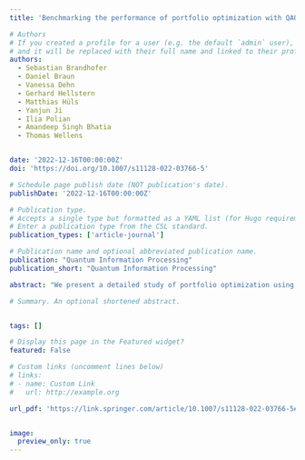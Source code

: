 ```yaml
---
title: 'Benchmarking the performance of portfolio optimization with QAOA'

# Authors
# If you created a profile for a user (e.g. the default `admin` user), write the username (folder name) here
# and it will be replaced with their full name and linked to their profile.
authors:
  - Sebastian Brandhofer
  - Daniel Braun
  - Vanessa Dehn
  - Gerhard Hellstern
  - Matthias Hüls
  - Yanjun Ji
  - Ilia Polian
  - Amandeep Singh Bhatia
  - Thomas Wellens


date: '2022-12-16T00:00:00Z'
doi: 'https://doi.org/10.1007/s11128-022-03766-5'

# Schedule page publish date (NOT publication's date).
publishDate: '2022-12-16T00:00:00Z'

# Publication type.
# Accepts a single type but formatted as a YAML list (for Hugo requirements).
# Enter a publication type from the CSL standard.
publication_types: ['article-journal']

# Publication name and optional abbreviated publication name.
publication: "Quantum Information Processing"
publication_short: "Quantum Information Processing"

abstract: "We present a detailed study of portfolio optimization using different versions of the quantum approximate optimization algorithm (QAOA). For a given list of assets, the portfolio optimization problem is formulated as quadratic binary optimization constrained on the number of assets contained in the portfolio. QAOA has been suggested as a possible candidate for solving this problem (and similar combinatorial optimization problems) more efficiently than classical computers in the case of a sufficiently large number of assets. However, the practical implementation of this algorithm requires a careful consideration of several technical issues, not all of which are discussed in the present literature. The present article intends to fill this gap and thereby provides the reader with a useful guide for applying QAOA to the portfolio optimization problem (and similar problems). In particular, we will discuss several possible choices of the variational form and of different classical algorithms for finding the corresponding optimized parameters. Viewing at the application of QAOA on error-prone NISQ hardware, we also analyse the influence of statistical sampling errors (due to a finite number of shots) and gate and readout errors (due to imperfect quantum hardware). Finally, we define a criterion for distinguishing between ‘easy’ and ‘hard’ instances of the portfolio optimization problem."

# Summary. An optional shortened abstract.


tags: []

# Display this page in the Featured widget?
featured: False

# Custom links (uncomment lines below)
# links:
# - name: Custom Link
#   url: http://example.org

url_pdf: 'https://link.springer.com/article/10.1007/s11128-022-03766-5#Abs1'


image:
  preview_only: true
---
```



